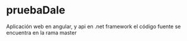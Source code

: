 # pruebaDale
Aplicación web en angular, y api en .net framework el código fuente se encuentra en la rama master
